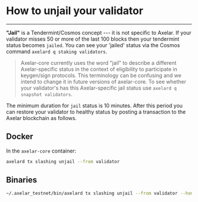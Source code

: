 # How to unjail your validator
-----------------

**"Jail"** is a Tendermint/Cosmos concept --- it is not specific to Axelar.  If your validator misses 50 or more of the last 100 blocks then your tendermint status becomes `jailed`.  You can see your 'jailed' status via the Cosmos command `axelard q staking validators`.


> Axelar-core currently uses the word "jail" to describe a different Axelar-specific status in the context of eligibility to participate in keygen/sign protocols.  This terminology can be confusing and we intend to change it in future versions of axelar-core.  To see whether your validator's has this Axelar-specific jail status use `axelard q snapshot validators`.

The minimum duration for `jail` status is 10 minutes.  After this period you can restore your validator to healthy status by posting a transaction to the Axelar blockchain as follows.

## Docker

In the `axelar-core` container:

```bash
axelard tx slashing unjail --from validator
```

## Binaries

```bash
~/.axelar_testnet/bin/axelard tx slashing unjail --from validator --home ~/.axelar_testnet/.core --chain-id axelar-testnet-toronto
```
